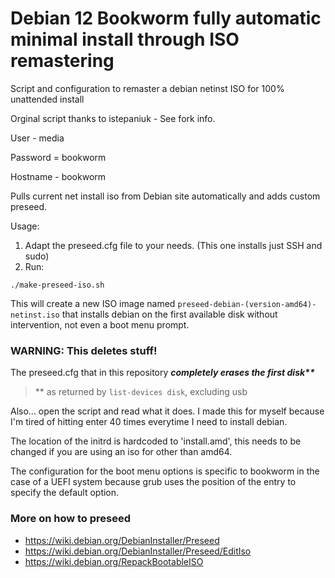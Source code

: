# Debian 12  Bookworm fully automatic minimal install through ISO remastering
Script and configuration to remaster a debian netinst ISO for 100% unattended install

Orginal script thanks to istepaniuk - See fork info.

User - media 

Password = bookworm

Hostname - bookworm

Pulls current net install iso from Debian site automatically and adds custom preseed.

Usage:

1. Adapt the preseed.cfg file to your needs. (This one installs just SSH and sudo)
2. Run:
```
./make-preseed-iso.sh 
```
This will create a new ISO image named `preseed-debian-(version-amd64)-netinst.iso` that
installs debian on the first available disk without intervention, not even a boot menu prompt.

### WARNING: This deletes stuff!

The preseed.cfg that in this repository ***completely erases the first disk\*\****

> ** as returned by `list-devices disk`, excluding usb

Also... open the script and read what it does. I made this for myself because I'm tired of hitting
enter 40 times everytime I need to install debian.

The location of the initrd is hardcoded to 'install.amd', this needs to be changed if you are using an iso
for other than amd64.

The configuration for the boot menu options is specific to bookworm in the case of a UEFI system because grub uses the position of the entry to specify the default option.

### More on how to preseed
* https://wiki.debian.org/DebianInstaller/Preseed
* https://wiki.debian.org/DebianInstaller/Preseed/EditIso
* https://wiki.debian.org/RepackBootableISO
